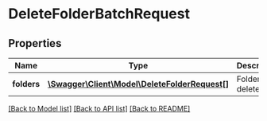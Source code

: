 # DeleteFolderBatchRequest

## Properties
Name | Type | Description | Notes
------------ | ------------- | ------------- | -------------
**folders** | [**\Swagger\Client\Model\DeleteFolderRequest[]**](DeleteFolderRequest.md) | Folders to delete. | 

[[Back to Model list]](../../README.md#documentation-for-models) [[Back to API list]](../../README.md#documentation-for-api-endpoints) [[Back to README]](../../README.md)

